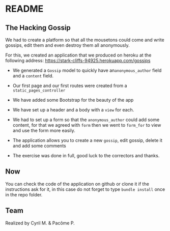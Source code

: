 # README

## The Hacking Gossip

We had to create a platform so that all the mousetons could come and write gossips, edit them and even destroy them all anonymously. <br/>

For this, we created an application that we produced on heroku at the following address: https://stark-cliffs-94925.herokuapp.com/gossips <br/>

* We generated a ```Gossip``` model to quickly have an```anonymous_author``` field and a ```content``` field.

* Our first page and our first routes were created from a ```static_pages_controller```

* We have added some Bootstrap for the beauty of the app

* We have set up a header and a body with a ```view``` for each.

* We had to set up a form so that the ```anonymous_author``` could add some content, for that we agreed with ```form``` then we went to ```form_for``` to view and use the form more easily.

* The application allows you to create a new ```gossip```, edit gossip, delete it and add some comments

* The exercise was done in full, good luck to the correctors and thanks.

## Now 

You can check the code of the application on github or clone it if the instructions ask for it, in this case do not forget to type ```bundle install``` once in the repo folder.

## Team 

Realized by Cyril M. & Pacôme P.
